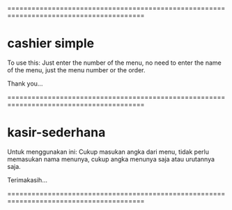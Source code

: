 ========================================================================================

# cashier simple

To use this: Just enter the number of the menu, no need to enter the name of the menu, just the menu number or the order.

Thank you...

========================================================================================

# kasir-sederhana

Untuk menggunakan ini: Cukup masukan angka dari menu, tidak perlu memasukan nama menunya, cukup angka menunya saja atau urutannya saja.

Terimakasih...

========================================================================================
